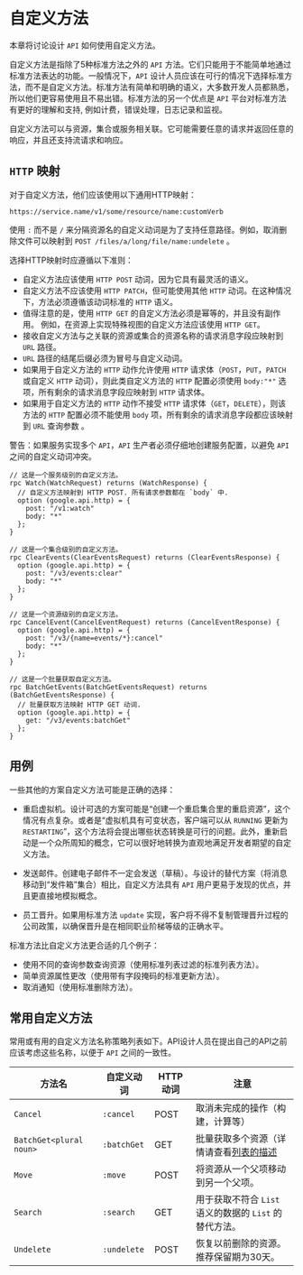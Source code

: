 # 自定义方法

本章将讨论设计 `API` 如何使用自定义方法。

自定义方法是指除了5种标准方法之外的 `API` 方法。它们只能用于不能简单地通过标准方法表达的功能。一般情况下，`API` 设计人员应该在可行的情况下选择标准方法，而不是自定义方法。标准方法有简单和明确的语义，大多数开发人员都熟悉，所以他们更容易使用且不易出错。标准方法的另一个优点是 `API` 平台对标准方法有更好的理解和支持, 例如计费，错误处理，日志记录和监视。

自定义方法可以与资源，集合或服务相关联。它可能需要任意的请求并返回任意的响应，并且还支持流请求和响应。

## `HTTP` 映射

对于自定义方法，他们应该使用以下通用HTTP映射：

	https://service.name/v1/some/resource/name:customVerb

使用 `:` 而不是 `/` 来分隔资源名的自定义动词是为了支持任意路径。例如，取消删除文件可以映射到 `POST /files/a/long/file/name:undelete` 。

选择HTTP映射时应遵循以下准则：

* 自定义方法应该使用 `HTTP POST` 动词，因为它具有最灵活的语义。
* 自定义方法不应该使用 `HTTP PATCH`，但可能使用其他 `HTTP` 动词。在这种情况下，方法必须遵循该动词标准的 `HTTP` 语义。
* 值得注意的是，使用 `HTTP GET` 的自定义方法必须是幂等的，并且没有副作用。 例如，在资源上实现特殊视图的自定义方法应该使用 `HTTP GET`。
* 接收自定义方法与之关联的资源或集合的资源名称的请求消息字段应映射到 `URL` 路径。
* `URL` 路径的结尾后缀必须为冒号与自定义动词。
* 如果用于自定义方法的 `HTTP` 动作允许使用 `HTTP` 请求体（`POST`，`PUT`，`PATCH` 或自定义 `HTTP` 动词），则此类自定义方法的 `HTTP` 配置必须使用 `body:"*"` 选项，所有剩余的请求消息字段应映射到 `HTTP` 请求体。
* 如果用于自定义方法的 `HTTP` 动作不接受 `HTTP` 请求体（`GET`，`DELETE`），则该方法的 `HTTP` 配置必须不能使用 `body` 项，所有剩余的请求消息字段都应该映射到 `URL` 查询参数 。

警告：如果服务实现多个 `API`，`API` 生产者必须仔细地创建服务配置，以避免 `API` 之间的自定义动词冲突。

```proto3
// 这是一个服务级别的自定义方法。
rpc Watch(WatchRequest) returns (WatchResponse) {
  // 自定义方法映射到 HTTP POST. 所有请求参数都在 `body` 中.
  option (google.api.http) = {
    post: "/v1:watch"
    body: "*"
  };
}

// 这是一个集合级别的自定义方法。
rpc ClearEvents(ClearEventsRequest) returns (ClearEventsResponse) {
  option (google.api.http) = {
    post: "/v3/events:clear"
    body: "*"
  };
}

// 这是一个资源级别的自定义方法。
rpc CancelEvent(CancelEventRequest) returns (CancelEventResponse) {
  option (google.api.http) = {
    post: "/v3/{name=events/*}:cancel"
    body: "*"
  };
}

// 这是一个批量获取自定义方法。
rpc BatchGetEvents(BatchGetEventsRequest) returns (BatchGetEventsResponse) {
  // 批量获取方法映射 HTTP GET 动词.
  option (google.api.http) = {
    get: "/v3/events:batchGet"
  };
}
```

## 用例

一些其他的方案自定义方法可能是正确的选择：

* 重启虚拟机。设计可选的方案可能是“创建一个重启集合里的重启资源”，这个情况有点复杂。或者是“虚拟机具有可变状态，客户端可以从 `RUNNING` 更新为 `RESTARTING`”，这个方法将会提出哪些状态转换是可行的问题。此外，重新启动是一个众所周知的概念，它可以很好地转换为直观地满足开发者期望的自定义方法。

* 发送邮件。创建电子邮件不一定会发送（草稿）。与设计的替代方案（将消息移动到“发件箱”集合）相比，自定义方法具有 `API` 用户更易于发现的优点，并且更直接地模拟概念。

* 员工晋升。如果用标准方法 `update` 实现，客户将不得不复制管理晋升过程的公司政策，以确保晋升是在相同职业阶梯等级的正确水平。

标准方法比自定义方法更合适的几个例子：

* 使用不同的查询参数查询资源（使用标准列表过滤的标准列表方法）。
* 简单资源属性更改（使用带有字段掩码的标准更新方法）。
* 取消通知（使用标准删除方法）。

## 常用自定义方法

常用或有用的自定义方法名称策略列表如下。API设计人员在提出自己的API之前应该考虑这些名称，以便于 `API` 之间的一致性。

方法名 | 自定义动词 | HTTP 动词 | 注意  
------- | ------- | ------- | ------- |
`Cancel` 				| `:cancel`    | POST | 取消未完成的操作（构建，计算等） |
`BatchGet<plural noun>` | `:batchGet`  | GET  | 批量获取多个资源（详情请查看[列表的描述](https://github.com/DeadWish/translation-api-design-guide/blob/master/src/standard-methods.md#列表-list)|
`Move` 					| `:move`      | POST | 将资源从一个父项移动到另一个父项。 |
`Search` 				| `:search`    | GET  | 用于获取不符合 `List` 语义的数据的 `List` 的替代方法。 |
`Undelete`		       	| `:undelete`  | POST | 恢复以前删除的资源。推荐保留期为30天。 |





